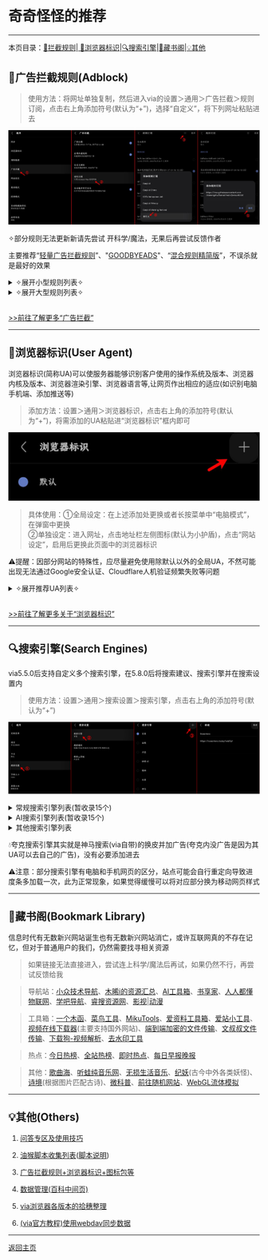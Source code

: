 # 奇奇怪怪的推荐

*****

本页目录：[🚫拦截规则](#%E5%B9%BF%E5%91%8A%E6%8B%A6%E6%88%AA%E8%A7%84%E5%88%99adblock)|[ 📲浏览器标识](#%E6%B5%8F%E8%A7%88%E5%99%A8%E6%A0%87%E8%AF%86user-agent)|[🔍搜索引擎](#%E6%90%9C%E7%B4%A2%E5%BC%95%E6%93%8Esearch-engines)|[📖藏书阁](#%E8%97%8F%E4%B9%A6%E9%98%81bookmark-library)|[💡其他](#%E5%85%B6%E4%BB%96others)

## 🚫广告拦截规则(Adblock)

> 使用方法：将网址单独复制，然后进入via的设置＞通用＞广告拦截＞规则订阅，点击右上角添加符号(默认为“+”)，选择“自定义”，将下列网址粘贴进去

![输入图片说明](img/adblock.png)

✧部分规则无法更新新请先尝试 开科学/魔法，无果后再尝试反馈作者

主要推荐“[轻量广告拦截规则](https://slink.ltd/https://raw.githubusercontent.com/damengzhu/banad/main/jiekouAD.txt)”、"[GOODBYEADS](https://ghp.ci/raw.githubusercontent.com/8680/GOODBYEADS/master/data/rules/allow.txt)"、“[混合规则精简版](https://raw.gitmirror.com/lingeringsound/adblock_auto/main/Rules/adblock_auto_lite.txt)”，不误杀就是最好的效果

<details><summary> ✧展开小型规则列表✧ </summary>

> Ad Filter J([GitHub主页](https://github.com/jk278/Ad-J)，400+规则) <br> https://raw.gitmirror.com/jk278/Ad-J/main/Ad-J.txt

> 去除APP下载提醒([GitHub主页](https://github.com/Noyllopa/NoAppDownload)，1000+规则) <br> https://cdn.jsdelivr.net/gh/Noyllopa/NoAppDownload@master/NoAppDownload.txt

> Adblock Warning Removal List(2000+规则，via预留，用于移除网站屏蔽拦截) <br> https://easylist-downloads.adblockplus.org/antiadblockfilters.txt

> 轻量广告拦截规则([GitHub主页](https://github.com/damengzhu/banad)，酷安@大萌主，5000+规则) <br> https://slink.ltd/https://raw.githubusercontent.com/damengzhu/banad/main/jiekouAD.txt

> AdGuard Mobile(7000+规则，专治手机端的广告) <br> https://filters.adtidy.org/extension/ublock/filters/11.txt)

> 去广告Adblock规则(酷安@夕阳醉歌，7000+规则) <br> https://raw.gitmirror.com/lingeringsound/adblock_auto/main/base/%E5%85%B6%E4%BB%96.prop

> adgk手机去广告规则([GitHub主页](https://github.com/banbendalao/ADgk)，9000+规则，需开科学，⚠已较长时间未维护) <br> https://raw.githubusercontent.com/banbendalao/ADgk/master/ADgk.txt

> GOODBYEADS([GitHub主页](https://github.com/8680/GOODBYEADS)，1w+规则，包含“去除APP下载提醒”) <br> https://raw.githubusercontent.com/8680/GOODBYEADS/master/data/rules/allow.txt

> 屏蔽获取Cookie弹窗(2w+规则，需开科学) <br> https://raw.githubusercontent.com/AdguardTeam/FiltersRegistry/master/filters/filter_18_Annoyances_Cookies/filter.txt

</details>

<details><summary> ✧展开大型规则列表✧ </summary>

> 混合规则精简版([发布页](https://lingeringsound.github.io/adblock_auto/)，酷安@夕阳醉歌，3w+规则，包含“AdGuard Mobile”、“去广告Adblock规则”) <br> https://raw.gitmirror.com/lingeringsound/adblock_auto/main/Rules/adblock_auto_lite.txt

> AdKiller-Lite([GitHub主页](https://github.com/PhoenixLjw/AdRules)，3w+规则，包含“轻量广告拦截规则”和“去除APP下载提醒”) <br> https://raw.gitmirror.com/PhoenixLjw/AdRules/main/filter-lite.txt

> AdRules AdBlock List Lite([GitHub主页](https://github.com/Cats-Team/AdRules)，3w+规则) <br> https://adrules.top/adblock_lite.txt

> ABP Merge Rules([GitHub主页](https://github.com/damengzhu/abpmerge)，5w+规则，包含“轻量广告拦截规则”) <br> https://raw.gitmirror.com/damengzhu/abpmerge/main/abpmerge.txt

> AdBlock Filter([GitHub主页](https://github.com/217heidai/adblockfilters)，10w+规则，包含“轻量广告拦截规则”) <br> https://ghp.ci/https://raw.githubusercontent.com/217heidai/adblockfilters/main/rules/adblockfilters.txt

</details>

<br>

[>>前往了解更多“广告拦截”](baike/adp.md)

*****

## 📲浏览器标识(User Agent)

浏览器标识(简称UA)可以使服务器能够识别客户使用的操作系统及版本、浏览器内核及版本、浏览器渲染引擎、浏览器语言等,让网页作出相应的适应(如识别电脑手机端、添加推送等)

> 添加方法：设置＞通用＞浏览器标识，点击右上角的添加符号(默认为“+”)，将需添加的UA粘贴进“浏览器标识”框内即可

![输入图片说明](img/addUA.png)

> 具体使用：①全局设定：在上述添加处更换或者长按菜单中“电脑模式”，在弹窗中更换  
②单独设定：进入网址，点击地址栏左侧图标(默认为小护盾)，点击“网站设定”，启用后更换此页面中的浏览器标识

⚠提醒：因部分网站的特殊性，应尽量避免使用除默认以外的全局UA，不然可能出现无法通过Google安全认证、Cloudflare人机验证频繁失败等问题

<details><summary> ✧展开推荐UA列表✧ </summary>

1.简单搜索UA旧版整合

> 优点：百度关自动播放(不缓存)、防拉💩、必应无下载提示 <br> 缺点：没有搜索框、内核可能有点旧

> Mozilla/5.0 (Linux; U; Android 10; zh-CN; 2014811 Build/QQ3A.200805.001) AppleWebKit/537.36 (KHTML, like Gecko) Version/4.0 Chrome/119.0.2564.116 Quark/3.8.2.126 Mobile Safari/537.36 T7/10.3 SearchCraft/2.6.3 (Baidu; P1 8.0.0) edge

2.Edge UA(移动，已简化)

> 优点：百度关自动播放(不缓存)、有搜索框；必应去除下载提醒 <br> 缺点：不防百度拉💩

> Mozilla/5.0 (Linux; Android 10; K) AppleWebKit/537.36 (KHTML, like Gecko) Chrome/135.0.0.0 Mobile Safari/537.36 EdgA/135.0.0.0

3.夸克UA

> 最好是给神马/夸克系单独设置去除app提示，内核旧

> Mozilla/5.0 (Linux; U; Android 14; zh-CN; 22081212C Build/UKQ1.230917.001) AppleWebKit/537.36 (KHTML, like Gecko) Version/4.0 Chrome/100.0.4896.58 Quark/7.10.5.800 Mobile Safari/537.36

4.QQ浏览器UA

> 众所周知，搜狗搜索现在已经是腾讯的形状了，需要调教一下

> Mozilla/5.0 (Linux; U; Android 14; zh-cn; 22081212C Build/UKQ1.230917.001) AppleWebKit/537.36 (KHTML, like Gecko) Version/4.0 Chrome/130.0.6723.107 MQQBrowser/15.7 Mobile Safari/537.36

</details>

<br>

[>>前往了解更多关于“浏览器标识”](baike/ua.md)

*****

## 🔍搜索引擎(Search Engines)

via5.5.0后支持自定义多个搜索引擎，在5.8.0后将搜索建议、搜索引擎并在搜索设置内

> 使用方法：设置＞通用＞搜索设置＞搜索引擎，点击右上角的添加符号(默认为“+”)

![输入图片说明](img/addEngines.png)

<details><summary>常规搜索引擎列表(暂收录15个)</summary>

> bing中国 <br> https://cn.bing.com/search?qs=n&form=seinsb&sp=-1&q= <br> via自带的为国际版，国内使用国际版会有一次重定向，或许可以规避一些加载慢的问题

> Oceanhero(德国的搜索引擎，称每五次搜索就收集一个海洋塑料瓶) <br> https://oceanhero.today/web?q= <br> 基于DuckDuckGo，无广告，完美的自动翻页，会保留到上次阅读词条，自带一个能识别中文但不会中文回答的AI

> Whoogle(开源搜索引擎) <br> https://search.snine.nl/search?q= <br> 基于Google，无广告，[开源地址](https://github.com/benbusby/whoogle-search)

> 勾勾搜索(开源搜索引擎) <br> https://gogo.webbillion.cn/search?q= <br>基于Google，无广告，[开源地址](https://github.com/zenuo/gogo)

> SearXNG(开源搜索引擎) <br> https://searx.si/search?q= <br> 聚合搜索引擎，无广告，不收集或跟踪用户数据；国内能使用的站点不一定稳定

> Cynay(称是世界上第一个独立个体制作的搜索引擎) <br> https://cynay.com/search?q= <br> 基于Bing，无广告，有点慢的自动翻页

> Qwant(法国搜索引擎) <br> https://www.qwant.com/?q= <br> 基于Bing，无广告，不收集或跟踪用户数据

> eFind(美国搜索引擎) <br> https://efind.com/search?q= <br> 目前无广告，时好时坏的自动翻页

> youcare(法国搜索引擎) <br> https://youcare.world/all?q= <br> 基于DuckDuckGo，目前无广告，会保留到上次阅读页码

> Yandex(俄国搜索引擎) <br> https://www.yandex.com/search/touch/?text= <br> 有广告，但架不住美图多

> Swisscows(瑞士搜索引擎，称是“家庭友好型”，不包含色情和暴力) <br> https://swisscows.com/en/web?query= <br> 不收集或跟踪用户数据

> Ecosia(德国搜索引擎，称是最环保的搜索引擎，采用太阳能发电) <br> https://www.ecosia.org/search?q= <br> 基于Bing，且国内网络使用会被劫持到Bing

> Yahoo(日本搜索引擎，要挂梯) <br> https://search.yahoo.com/search?p=

> Brave(美国搜索引擎，要挂梯) <br> https://search.brave.com/search?q=

> StartPage(荷兰搜索引擎，称是世界上最私密的搜索引擎，要挂梯) <br> https://www.startpage.com/sp/search?q=

> Yep(新加坡搜索引擎，要挂梯) <br> https://yep.com/web?q=

</details>

<details><summary>AI搜索引擎列表(暂收录15个)</summary>

> 秘塔AI(via在5.7.5版本后内置，可显示大纲视图) <br> https://metaso.cn/?q=

> KFindAI([GitHub开源](https://github.com/KMind-Inc/k-Find)，保留关键词) <br> https://kfind.kmind.com/search?q=

> 大同AI(无需登录，保留关键词，自带翻译功能) <br> https://datong.info/ui/search.html?q=

> iSouAI([GitHub开源](https://github.com/yokingma/search_with_ai)，保留关键词) <br> https://isou.chat/search?q=

> iAskAI(无需登录，保留关键词，不能中文回答) <br> https://iask.ai/?q=

> PhindAI(无需登录，保留关键词，不能中文回答) <br> https://phind-ai.com/zh/search?q=

> 纳米搜索(原360AI，无需登录，不保留关键词，可显示大纲图表) <br> https://www.n.cn/?q=

> 开搜AI(手机验证码登录，不保留关键词，可显示大纲图表) <br> https://kaisouai.com?q=

> 天工AI(手机验证码登录，不保留关键词) <br> https://www.tiangong.cn/result?q=

> MikuAI(微信二维码登录，不保留关键词) <br> https://www.hellomiku.com/search?q=

> AndiAI(无需登录，对话式，不保留关键词) <br> https://andisearch.com/?q=

> Genspark(无需登录，要挂梯，保留关键词) <br> https://www.genspark.ai/search?query=

> ChatGPT(无需登录，对话式，要挂梯，不保留关键词) <br> https://chatgpt.com/?q=

> PerplexityAI(无需登录，要挂梯，不保留关键词，不能用中文回答) <br> https://www.perplexity.ai/?q=

> ThinkAnyAI(要登录，登录可能需要挂梯，不保留关键词，能中文回答) <br> https://thinkany.so/zh/search?source=all&q=

</details>

<details><summary>其他搜索引擎列表</summary>

> 百度百科 <br> https://baike.baidu.com/item/%s/

> 哔哩哔哩 <br> https://www.bilibili.com/search?keyword=

> 微博 <br> https://weibo.com/search?containerid=100103type=1&q=

> 微信文章 <br> https://weixin.sogou.com/weixinwap?type=2&query=

> 搜狗知乎(可直接搜知乎帖) <br> https://m.sogou.com/web/searchList.jsp?insite=zhihu.com&keyword=

> 知乎搜索(登录后才能使用，知乎网页限制) <br> https://www.zhihu.com/search?type=content&q=

> 知乎直达(知乎推出的ai引擎，不保留关键词，只包括知乎内容) <br> https://zhida.zhihu.com/search?type=content&q=

> 抖音 <br> https://www.douyin.com/search/

> Gitee <br> https://so.gitee.com/?q=

> GitHub <br> https://github.com/search?q=

> Quora(俗称“美版知乎”，登录后才能使用，要挂梯) <br> https://www.quora.com/search?q=

> 维基百科中文(Wiki，要挂梯) <br> https://zh.wikipedia.org/w/index.php?search=

</details>

💧夸克搜索引擎其实就是神马搜索(via自带)的换皮并加广告(夸克内没广告是因为其UA可以去自己的广告)，没有必要添加进去

⚠注意：部分搜索引擎有电脑和手机网页的区分，站点可能会自行重定向导致进度条多加载一次，此为正常现象，如果觉得缓慢可以将对应部分换为移动网页样式

*****

## 📖藏书阁(Bookmark Library)

信息时代有无数新兴网站诞生也有无数新兴网站消亡，或许互联网真的不存在记忆，但对于普通用户的我们，仍然需要找寻相关资源

> 如果链接无法直接进入，尝试连上科学/魔法后再试，如果仍然不行，再尝试反馈给我

> 导航站：[小众技术导航](https://www.xiaozhongjishu.com/)、[木晞i的资源汇总](https://yftdtddh.github.io/)、[AI工具箱](https://ai-bot.cn/)、[书享家](http://shuxiangjia.cn/)、[人人都懂物联网](https://getiot.tech/)、[学吧导航](https://www.xue8nav.com/)、[睿搜资源网](https://www.ruisou121.com/)、[影视](https://ayouth.top/ayouth/video.html)|[动漫](https://ayouth.top/ayouth/animation.html)

> 工具箱：[一个木函](https://ol.woobx.cn/)、[菜鸟工具](https://www.jyshare.com/)、[MikuTools](https://tools.miku.ac/)、[爱资料工具箱](https://www.toolnb.com/)、[爱站小工具](https://gj.aizhan.com/)、[视频在线下载器](https://www.online-downloader.com/index-Chinese)(主要支持国外网站)、[端到端加密的文件传输](https://wormhole.app/)、[文叔叔文件传输](https://www.wenshushu.cn/)、[下载狗-视频解析](https://www.xiazaitool.com/)、[去水印工具](https://www.sojson.com/qushuiyin/ppx.html)

> 热点：[今日热榜](https://hot.dao.js.cn/)、[全站热榜](https://rebang.today/)、[即时热点](https://nowhots.com)、[每日早报晚报](https://tophub.today/daily)

> 其他：[歌曲海](https://www.gequhai.com/)、[听蛙纯音乐网](https://www.itingwa.com/)、[无损生活音乐](https://flac.life/)、[纪妖](https://www.cbaigui.com/)(古今中外各类妖怪)、[诗境](https://photo2poem.top/)(根据图片匹配古诗)、[微科普](https://www.wkepu.com/)、[前往随机网站](https://theuselessweb.com/)、[WebGL流体模拟](https://paveldogreat.github.io/WebGL-Fluid-Simulation/)

*****

## 💡其他(Others)

1. [问答专区及使用技巧](FAQ.md)

2. [油猴脚本收集列表](script-share.md)([脚本说明](baike/script.md))

3. [广告拦截规则+浏览器标识+图标包等](messy-cont.md)

4. [数据管理(百科中间页)](baike/data.md)

5. [via浏览器各版本的拾穗整理](https://www.sgfox.cc/archives/via-shisui.html)

6. [(via官方教程)使用webdav同步数据](https://viayoo.com/zh-cn/docs/sync-your-data-via-webdav.html)

*****

[返回主页](../README.md)